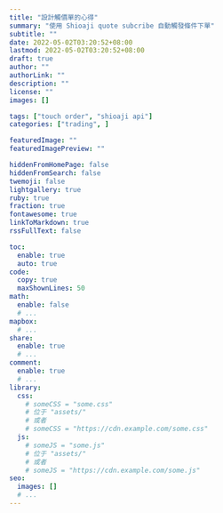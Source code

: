 ```yaml
---
title: "設計觸價單的心得"
summary: "使用 Shioaji quote subcribe 自動觸發條件下單"
subtitle: ""
date: 2022-05-02T03:20:52+08:00
lastmod: 2022-05-02T03:20:52+08:00
draft: true
author: ""
authorLink: ""
description: ""
license: ""
images: []

tags: ["touch order", "shioaji api"]
categories: ["trading", ]

featuredImage: ""
featuredImagePreview: ""

hiddenFromHomePage: false
hiddenFromSearch: false
twemoji: false
lightgallery: true
ruby: true
fraction: true
fontawesome: true
linkToMarkdown: true
rssFullText: false

toc:
  enable: true
  auto: true
code:
  copy: true
  maxShownLines: 50
math:
  enable: false
  # ...
mapbox:
  # ...
share:
  enable: true
  # ...
comment:
  enable: true
  # ...
library:
  css:
    # someCSS = "some.css"
    # 位于 "assets/"
    # 或者
    # someCSS = "https://cdn.example.com/some.css"
  js:
    # someJS = "some.js"
    # 位于 "assets/"
    # 或者
    # someJS = "https://cdn.example.com/some.js"
seo:
  images: []
  # ...
---
```

